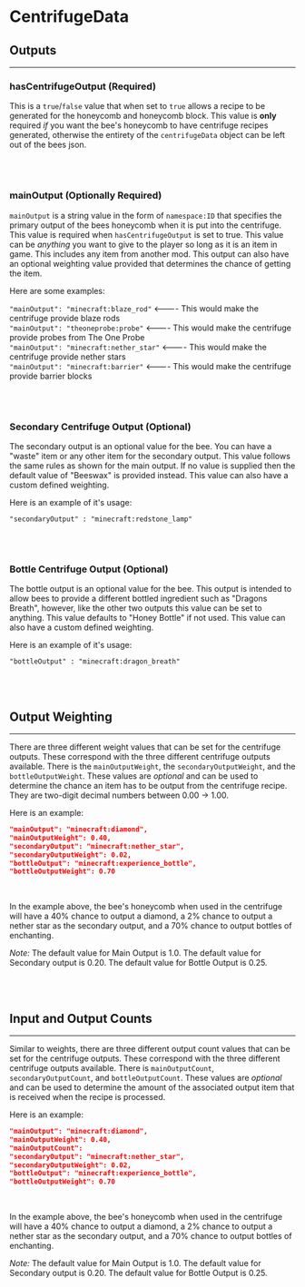 # **CentrifugeData**

## **Outputs**
***

### **hasCentrifugeOutput** (Required)

This is a `true`/`false` value that when set to `true` allows a recipe to be generated for the honeycomb and honeycomb block. This value is **only** required *if* you want the bee's honeycomb to have centrifuge recipes generated, otherwise the entirety of the `centrifugeData` object can be left out of the bees json. 

<br>
<br>

### **mainOutput** (Optionally Required)

`mainOutput` is a string value in the form of `namespace:ID` that specifies the primary output of the bees honeycomb when it is put into the centrifuge. This value is required when `hasCentrifugeOutput` is set to true. This value can be  _anything_  you want to give to the player so long as it is an item in game. This includes any item from another mod. This output can also have an optional weighting value provided that determines the chance of getting the item.

Here are some examples:

`"mainOutput": "minecraft:blaze_rod"`  <---- This would make the centrifuge provide blaze rods  
`"mainOutput": "theoneprobe:probe"`  <---- This would make the centrifuge provide probes from The One Probe  
`"mainOutput": "minecraft:nether_star"`  <---- This would make the centrifuge provide nether stars  
`"mainOutput": "minecraft:barrier"`  <---- This would make the centrifuge provide barrier blocks  

<br>
<br>

### **Secondary Centrifuge Output** (Optional)

The secondary output is an optional value for the bee. You can have a "waste" item or any other item for the secondary output. This value follows the same rules as shown for the main output. If no value is supplied then the default value of "Beeswax" is provided instead. This value can also have a custom defined weighting.

Here is an example of it's usage:

`"secondaryOutput" : "minecraft:redstone_lamp"`

<br>
<br>

### **Bottle Centrifuge Output** (Optional)

The bottle output is an optional value for the bee. This output is intended to allow bees to provide a different bottled ingredient such as "Dragons Breath", however, like the other two outputs this value can be set to anything. This value defaults to "Honey Bottle" if not used. This value can also have a custom defined weighting.

Here is an example of it's usage:

`"bottleOutput" : "minecraft:dragon_breath"`

<br>
<br>

## **Output Weighting**
***

There are three different weight values that can be set for the centrifuge outputs. These correspond with the three different centrifuge outputs available. There is the `mainOutputWeight`, the `secondaryOutputWeight`, and the `bottleOutputWeight`. These values are *optional* and can be used to determine the chance an item has to be output from the centrifuge recipe. They are two-digit decimal numbers between 0.00 -> 1.00.

Here is an example:

```json
"mainOutput": "minecraft:diamond",
"mainOutputWeight": 0.40,
"secondaryOutput": "minecraft:nether_star",
"secondaryOutputWeight": 0.02,
"bottleOutput": "minecraft:experience_bottle",
"bottleOutputWeight": 0.70
```
<br>

In the example above, the bee's honeycomb when used in the centrifuge will have a 40% chance to output a diamond, a 2% chance to output a nether star as the secondary output, and a 70% chance to output bottles of enchanting. <br>

*Note:* The default value for Main Output is 1.0. The default value for Secondary output is 0.20. The default value for Bottle Output is 0.25.

<br>
<br>

## **Input and Output Counts**
***

Similar to weights, there are three different output count values that can be set for the centrifuge outputs. These correspond with the three different centrifuge outputs available. There is `mainOutputCount`, `secondaryOutputCount`, and `bottleOutputCount`. These values are *optional* and can be used to determine the amount of the associated output item that is received when the recipe is processed.

Here is an example:

```json
"mainOutput": "minecraft:diamond",
"mainOutputWeight": 0.40,
"mainOutputCount":
"secondaryOutput": "minecraft:nether_star",
"secondaryOutputWeight": 0.02,
"bottleOutput": "minecraft:experience_bottle",
"bottleOutputWeight": 0.70
```
<br>

In the example above, the bee's honeycomb when used in the centrifuge will have a 40% chance to output a diamond, a 2% chance to output a nether star as the secondary output, and a 70% chance to output bottles of enchanting. <br>

*Note:* The default value for Main Output is 1.0. The default value for Secondary output is 0.20. The default value for Bottle Output is 0.25.

<br>
<br>
<!--stackedit_data:
eyJoaXN0b3J5IjpbLTEwNzE3NzU1MjRdfQ==
-->
